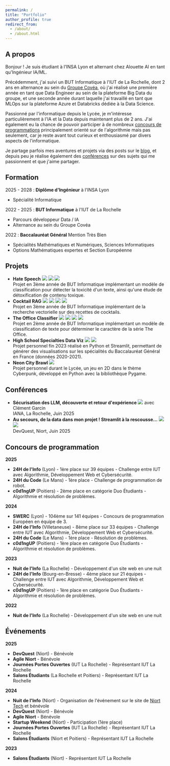 ```yaml
---
permalink: /
title: "Portfolio"
author_profile: true
redirect_from: 
  - /about/
  - /about.html
---
```

  
A propos
------
Bonjour ! Je suis étudiant à l'INSA Lyon et alternant chez Alouette AI en tant qu'Ingénieur IA/ML.

Précédemment, j'ai suivi un BUT Informatique à l'IUT de La Rochelle, dont 2 ans en alternance au sein du [Groupe Covéa](https://www.covea.com/fr), où j'ai réalisé une première année en tant que Data Engineer au sein de la plateforme Big Data du groupe, et une seconde année durant laquelle j'ai travaillé en tant que MLOps sur la plateforme Azure et Databricks dédiée à la Data Science.  

Passionné par l'informatique depuis le Lycée, je m'intéresse particulièrement à l'IA et la Data depuis maintenant plus de 2 ans. J'ai également eu la chance de pouvoir participer à de nombreux [concours de programmations](#concours-de-programmation) principalement orienté sur de l'algorithmie mais pas seulement, car je reste avant tout curieux et enthousiasmé par divers aspects de l'informatique.

Je partage parfois mes aventures et projets via des posts sur le [blog](https://nirs123.github.io/blog/), et depuis peu je réalise également des [conférences](#conférences) sur des sujets qui me passionnent et que j'aime partager.

Formation
------
2025 - 2028 : **Diplôme d'Ingénieur** à l'INSA Lyon
- Spécialité Informatique

2022 - 2025 : **BUT Informatique** à l'IUT de La Rochelle
- Parcours développeur Data / IA
- Alternance au sein du Groupe Covéa

2022 : **Baccalauréat Général** Mention Très Bien
- Spécialités Mathématiques et Numériques, Sciences Informatiques
- Options Mathématiques expertes et Section Européenne

Projets
------
- **Hate Speech** [![](https://img.shields.io/badge/GitHub-purple
)](https://github.com/Nirs123/hate-speech) [![](https://img.shields.io/badge/rapport--md-green
)](https://github.com/Nirs123/hate-speech/blob/main/rapport.md) [![](https://img.shields.io/badge/rapport--pdf-gree
)](https://github.com/Nirs123/hate-speech/blob/main/rapport.pdf) <br/> Projet en 3ème année de BUT Informatique implémentant un modèle de classification pour détecter la toxicité d'un texte, ainsi qu'une étude de détoxification de contenu toxique.
- **Cocktail RAG** [![](https://img.shields.io/badge/GitHub-purple
)](https://github.com/Nirs123/cocktail-rag) [![](https://img.shields.io/badge/demo-orange
)](https://cocktail-rag.streamlit.app/) [![](https://img.shields.io/badge/rapport--md-green
)](https://github.com/Nirs123/cocktail-rag/blob/main/rapport.md) [![](https://img.shields.io/badge/rapport--pdf-gree
)](https://github.com/Nirs123/cocktail-rag/blob/main/rapport.pdf)  <br/> Projet en 3ème année de BUT Informatique implémentant de la recherche vectorielle sur des recettes de cocktails.
- **The Office Classifier** [![](https://img.shields.io/badge/GitHub-purple
)](https://github.com/Nirs123/the-office-classifier) [![](https://img.shields.io/badge/demo-orange
)](https://the-office-classifier.streamlit.app/) [![](https://img.shields.io/badge/rapport--md-green
)](https://github.com/Nirs123/the-office-classifier/blob/main/rapport.md) [![](https://img.shields.io/badge/rapport--pdf-gree
)](https://github.com/Nirs123/the-office-classifier/blob/main/rapport.pdf) <br/> Projet en 2ème année de BUT Informatique implémentant un modèle de classification de texte pour déterminer le caractère de la série The Office.
- **High School Specialties Data Viz** [![](https://img.shields.io/badge/GitHub-purple
)](https://github.com/Nirs123/high-school-specialties-data-viz) [![](https://img.shields.io/badge/demo-orange
)](https://data-viz-spe.streamlit.app/) <br/> Projet personnel fin 2023 réalisé en Python et Streamlit, permettant de générer des visualisations sur les spécialités du Baccalauréat Général en France (données 2020-2021).
- **Neon City Brawl** [![](https://img.shields.io/badge/GitHub-purple
)](https://github.com/Nirs123/neon-city-brawl) <br/> Projet personnel durant le Lycée, un jeu en 2D dans le thème Cyberpunk, développé en Python avec la bibliothèque Pygame.  

Conférences
------
- **Sécurisation des LLM, découverte et retour d'expérience** [![](https://img.shields.io/badge/Slides-yellow
)](https://docs.google.com/presentation/d/1I0lXITrSzWCeVWdKbb4AH1k0gMRPymJQ) avec Clément Garcin <br> IANA, La Rochelle, Juin 2025
- **Au secours, de la data dans mon projet ! Streamlit à la rescousse...** [![](https://img.shields.io/badge/Slides-yellow
)](https://docs.google.com/presentation/d/1TdH_o1U1TDgzRZlTSapJL2ID0O8Nq8Xp) [![](https://img.shields.io/badge/Replay-red
)](https://www.youtube.com/watch?v=t7XOXxFVmOo) <br> DevQuest, Niort, Juin 2025

Concours de programmation
------
**2025**
- **24H de l'Info** (Lyon) - 1ère place sur 39 équipes - Challenge entre IUT avec Algorithmie, Développement Web et Cybersécurité.
- **24H du Code** (Le Mans) - 1ère place - Challenge de programmation de robot.
- **c0d1ngUP** (Poitiers) - 2ème place en catégorie Duo Étudiants - Algorithmie et résolution de problèmes.

**2024**
- **SWERC** (Lyon) - 104ème sur 141 équipes - Concours de programmation Européen en équipe de 3.
- **24H de l'Info** (Villetaneuse) - 8ème place sur 33 équipes - Challenge entre IUT avec Algorithmie, Développement Web et Cybersécurité.
- **24H du Code** (Le Mans) - 1ère place - Résolution de problèmes.
- **c0d1ngUP** (Poitiers) - 1ère place en catégorie Duo Étudiants - Algorithmie et résolution de problèmes.

**2023**
- **Nuit de l'Info** (La Rochelle) - Développement d'un site web en une nuit
- **24H de l'Info** (Bourg-en-Bresse) - 4ème place sur 21 équipes - Challenge entre IUT avec Algorithmie, Développement Web et Cybersécurité.
- **c0d1ngUP** (Poitiers) - 1ère place en catégorie Duo Étudiants - Algorithmie et résolution de problèmes.

**2022**
- **Nuit de l'Info** (La Rochelle) - Développement d'un site web en une nuit

Événements
------
**2025**
- **DevQuest** (Niort) - Bénévole
- **Agile Niort** - Bénévole
- **Journées Portes Ouvertes** (IUT La Rochelle) - Représentant IUT La Rochelle
- **Salons Étudiants** (La Rochelle et Poitiers) - Représentant IUT La Rochelle

**2024**
- **Nuit de l'Info** (Niort) - Organisation de l'événement sur le site de [Niort Tech](https://niort-tech.fr/) et bénévole
- **DevQuest** (Niort) - Bénévole
- **Agile Niort** - Bénévole
- **Startup Weekend** (Niort) - Participation (1ère place)
- **Journées Portes Ouvertes** (IUT La Rochelle) - Représentant IUT La Rochelle
- **Salons Étudiants** (Niort et Poitiers) - Représentant IUT La Rochelle

**2023**
- **Salons Étudiants** (Niort) - Représentant IUT La Rochelle
